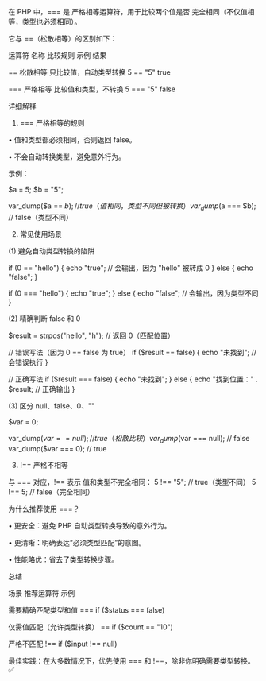 在 PHP 中，=== 是 严格相等运算符，用于比较两个值是否 完全相同（不仅值相等，类型也必须相同）。  

它与 ==（松散相等）的区别如下：

运算符 名称 比较规则 示例 结果

== 松散相等 只比较值，自动类型转换 5 == "5" true

=== 严格相等 比较值和类型，不转换 5 === "5" false

详细解释

1. === 严格相等的规则

• 值和类型都必须相同，否则返回 false。

• 不会自动转换类型，避免意外行为。

示例：

$a = 5;
$b = "5";

var_dump($a == $b);   // true（值相同，类型不同但被转换）
var_dump($a === $b);  // false（类型不同）


2. 常见使用场景

(1) 避免自动类型转换的陷阱

if (0 == "hello") {
    echo "true";  // 会输出，因为 "hello" 被转成 0
} else {
    echo "false";
}

if (0 === "hello") {
    echo "true";
} else {
    echo "false";  // 会输出，因为类型不同
}


(2) 精确判断 false 和 0

$result = strpos("hello", "h");  // 返回 0（匹配位置）

// 错误写法（因为 0 == false 为 true）
if ($result == false) {
    echo "未找到";  // 会错误执行
}

// 正确写法
if ($result === false) {
    echo "未找到";
} else {
    echo "找到位置：" . $result;  // 正确输出
}


(3) 区分 null、false、0、""

$var = 0;

var_dump($var == null);      // true（松散比较）
var_dump($var === null);     // false
var_dump($var === 0);        // true


3. !== 严格不相等

与 === 对应，!== 表示 值和类型不完全相同：
5 !== "5";  // true（类型不同）
5 !== 5;    // false（完全相同）


为什么推荐使用 ===？

• 更安全：避免 PHP 自动类型转换导致的意外行为。

• 更清晰：明确表达“必须类型匹配”的意图。

• 性能略优：省去了类型转换步骤。

总结

场景 推荐运算符 示例

需要精确匹配类型和值 === if ($status === false)

仅需值匹配（允许类型转换） == if ($count == "10")

严格不匹配 !== if ($input !== null)

最佳实践：在大多数情况下，优先使用 === 和 !==，除非你明确需要类型转换。 ✅